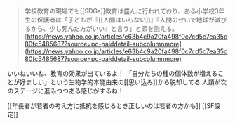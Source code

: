 
> 学校教育の現場でも[[SDGs]]教育は盛んに行われており、ある小学校3年生の保護者は「子どもが『[[人間はいらない]]』『人間のせいで地球が滅びるから、少し死んだ方がいい』と言う」と頭を抱える。
[https://news.yahoo.co.jp/articles/e63b4c9a20fa498f0c7cd5c7ea35d80fc5485687?source=pc-paiddetail-subcolumnmore](https://news.yahoo.co.jp/articles/e63b4c9a20fa498f0c7cd5c7ea35d80fc5485687?source=pc-paiddetail-subcolumnmore)

いいねいいね、教育の効果が出ているよ！
「自分たちの種の個体数が増えることが好ましい」という生物学的本能由来の[[思い込み]]から脱却してる
人類が次のステージに進みつつある感じがするね！

[[年長者が若者の考え方に抵抗を感じるとき正しいのは若者の方かも]]
[[SF設定]]
